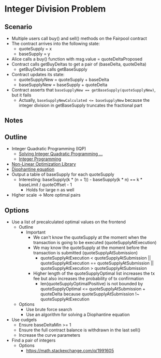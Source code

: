 # Integer Division Problem

## Scenario

* Multiple users call buy() and sell() methods on the Fairpool contract
* The contract arrives into the following state:
  * quoteSupply = x
  * baseSupply = y
* Alice calls a buy() function with msg.value = quoteDeltaProposed
* Contract calls getBuyDeltas to get a pair of (baseDelta, quoteDelta) 
  * getBuyDeltas calls getBaseSupply
* Contract updates its state:
  * quoteSupplyNew = quoteSupply + baseDelta
  * baseSupplyNew = baseSupply + quoteDelta
* Contract asserts that `baseSupplyNew == getBaseSupply(quoteSupplyNew)`, but it fails
  * Actually, `baseSupplyNewCalculated <= baseSupplyNew` because the integer division in getBaseSupply truncates the fractional part

## Notes

## Outline
* Integer Quadratic Programming (IQP)
  * [Solving Integer Quadratic Programming ...](https://ojs.aaai.org/index.php/AAAI/article/view/3960/3838)
  * [Integer Programming](https://en.wikipedia.org/wiki/Integer_programming)
* [Non-Linear Optimization Library](https://nlopt.readthedocs.io/)
* [Diophantine equation](https://en.wikipedia.org/wiki/Diophantine_equation)
* Output a table of baseSupply for each quoteSupply
  * Interesting: baseSupply(k * (n + 1)) - baseSupply(k * n) == k * baseLimit / quoteOffset - 1
    * Holds for large n as well
* Higher scale -> More optimal pairs

## Options

* Use a list of precalculated optimal values on the frontend
  * Outline
    * Important
      * We can't know the quoteSupply at the moment when the transaction is going to be executed (quoteSupplyAtExecution)
      * We may know the quoteSupply at the moment before the transaction is submitted (quoteSupplyAtSubmission)
        * quoteSupplyAtExecution < quoteSupplyAtSubmission || quoteSupplyAtExecution == quoteSupplyAtSubmission || quoteSupplyAtExecution > quoteSupplyAtSubmission
      * Higher length of the quoteSupplyOptimal list increases the tx fee but also increases the probability of tx confirmation
        * len(quoteSupplyOptimalPositive) is not bounded by quoteSupplyOptimal <= quoteSupplyAtSubmission + quoteDelta because quoteSupplyAtSubmission !~ quoteSupplyAtExecution
  * Options
    * Use brute force search
    * Use an algorithm for solving a Diophantine equation
* Use cudgels
  * Ensure baseDeltaMin >= 1
  * Ensure the full contract balance is withdrawn in the last sell()
  * Increase the curve parameters
* Find a pair of integers
  * Options
    * https://math.stackexchange.com/q/1991605
